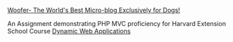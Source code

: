 <a href="http://woofer.marniescully.biz/">Woofer- The World's Best Micro-blog Exclusively for Dogs!</a>

An Assignment demonstrating PHP MVC proficiency for Harvard Extension School Course <a href="http://www.extension.harvard.edu/academics/courses/dynamic-web-applications/14291">Dynamic Web Applications</a> 

